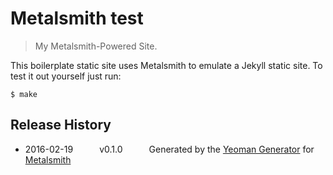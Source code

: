 # Metalsmith test

> My Metalsmith-Powered Site.

This boilerplate static site uses Metalsmith to emulate a Jekyll static site. To test it out yourself just run:

    $ make

## Release History
 * 2016-02-19   v0.1.0   Generated by the [Yeoman Generator](https://github.com/hariadi/generator-metalsmith) for [Metalsmith](http://metalsmith.io/)

